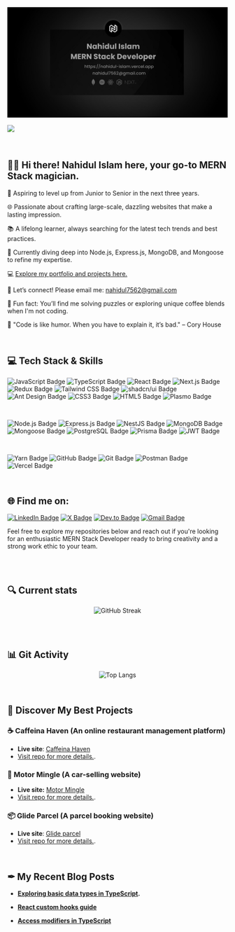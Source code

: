 <img src="./Images/Banner/githubBanner.jpg" />


<br>

![](https://komarev.com/ghpvc/?username=nahidul-fahim&color=0a0a0a&style=for-the-badge)

<br>

## 🙋‍♂️ Hi there! Nahidul Islam here, your  go-to MERN Stack magician.


🚀 Aspiring to level up from Junior to Senior in the next three years.

🌐 Passionate about crafting large-scale, dazzling websites that make a lasting impression.

📚 A lifelong learner, always searching for the latest tech trends and best practices.

🔧 Currently diving deep into Node.js, Express.js, MongoDB, and Mongoose to refine my expertise.

💻 [Explore my portfolio and projects here.](https://nahidul-islam.vercel.app "Nahidul Islam - Portfolio website")

📨 Let’s connect! Please email me: nahidul7562@gmail.com

🧩 Fun fact: You’ll find me solving puzzles or exploring unique coffee blends when I'm not coding.

💬 "Code is like humor. When you have to explain it, it’s bad." – Cory House

<br>

## 💻 Tech Stack & Skills 

<div align="start">

![JavaScript Badge](https://img.shields.io/badge/JavaScript-323330?style=for-the-badge&logo=javascript&logoColor=F7DF1E)
![TypeScript Badge](https://img.shields.io/badge/TypeScript-007ACC?style=for-the-badge&logo=typescript&logoColor=white)
![React Badge](https://img.shields.io/badge/React-20232A?style=for-the-badge&logo=react&logoColor=61DAFB)
![Next.js Badge](https://img.shields.io/badge/next%20js-000000?style=for-the-badge&logo=nextdotjs&logoColor=white)
![Redux Badge](https://img.shields.io/badge/Redux-593D88?style=for-the-badge&logo=redux&logoColor=white)
![Tailwind CSS Badge](https://img.shields.io/badge/Tailwind_CSS-38B2AC?style=for-the-badge&logo=tailwind-css&logoColor=white)
![shadcn/ui Badge](https://img.shields.io/badge/shadcn%2Fui-000000?style=for-the-badge&logo=shadcnui&logoColor=white)
![Ant Design Badge](https://img.shields.io/badge/Ant%20Design-1890FF?style=for-the-badge&logo=antdesign&logoColor=white)
![CSS3 Badge](https://img.shields.io/badge/CSS3-1572B6?style=for-the-badge&logo=css3&logoColor=white)
![HTML5 Badge](https://img.shields.io/badge/HTML5-E34F26?style=for-the-badge&logo=html5&logoColor=white)
![Plasmo Badge](https://img.shields.io/badge/Plasmo-7348FF?style=for-the-badge&logo=plasmo&logoColor=white)

<br>

![Node.js Badge](https://img.shields.io/badge/Node%20js-339933?style=for-the-badge&logo=nodedotjs&logoColor=white)
![Express.js Badge](https://img.shields.io/badge/Express%20js-000000?style=for-the-badge&logo=express&logoColor=white)
![NestJS Badge](https://img.shields.io/badge/nestjs-E0234E?style=for-the-badge&logo=nestjs&logoColor=white)
![MongoDB Badge](https://img.shields.io/badge/MongoDB-4EA94B?style=for-the-badge&logo=mongodb&logoColor=white)
![Mongoose Badge](https://img.shields.io/badge/Mongoose-880000?style=for-the-badge&logo=mongoose&logoColor=white)
![PostgreSQL Badge](https://img.shields.io/badge/PostgreSQL-316192?style=for-the-badge&logo=postgresql&logoColor=white)
![Prisma Badge](https://img.shields.io/badge/Prisma-3982CE?style=for-the-badge&logo=Prisma&logoColor=white)
![JWT Badge](https://img.shields.io/badge/JWT-000000?style=for-the-badge&logo=JSON%20web%20tokens&logoColor=white)

<br>

![Yarn Badge](https://img.shields.io/badge/Yarn-2C8EBB?style=for-the-badge&logo=yarn&logoColor=white)
![GitHub Badge](https://img.shields.io/badge/GitHub-100000?style=for-the-badge&logo=github&logoColor=white)
![Git Badge](https://img.shields.io/badge/GIT-E44C30?style=for-the-badge&logo=git&logoColor=white)
![Postman Badge](https://img.shields.io/badge/Postman-FF6C37?style=for-the-badge&logo=Postman&logoColor=white)
![Vercel Badge](https://img.shields.io/badge/Vercel-000000?style=for-the-badge&logo=vercel&logoColor=white)

</div>


<br>


## 🌐 Find me on:

<div align="start">

[![LinkedIn Badge](https://img.shields.io/badge/LinkedIn-0077B5?style=for-the-badge&logo=linkedin&logoColor=white)](https://www.linkedin.com/in/iamnahidul-islam/)
[![X Badge](https://img.shields.io/badge/X-000000?style=for-the-badge&logo=x&logoColor=white)](https://twitter.com/nahidul_fahim_)
[![Dev.to Badge](https://img.shields.io/badge/Dev.to-0A0A0A?style=for-the-badge&logo=devdotto&logoColor=white)](https://dev.to/nahidulislam)
[![Gmail Badge](https://img.shields.io/badge/Gmail-D14836?style=for-the-badge&logo=gmail&logoColor=white)](mailto:nahidul7562@gmail.com)

</div>

Feel free to explore my repositories below and reach out if you're looking for an enthusiastic MERN Stack Developer ready to bring creativity and a strong work ethic to your team.


<br><br>


## 🔍 Current stats
<div align="center">

![GitHub Streak](https://github-readme-streak-stats.herokuapp.com?user=nahidul-fahim&theme=highcontrast&date_format=M%20j%5B%2C%20Y%5D&currStreakNum=ffffff&background=45%2C0a0a0a%2C222222&ring=ffffff&border=00013300&sideNums=6C6C6C&fire=ffffff&currStreakLabel=6C6C6C&stroke=e2ffff00&dates=6C6C6C&sideLabels=6C6C6C)

</div>


<br><br>


## 📊 Git Activity

<div align="center">


![Top Langs](https://github-readme-stats.vercel.app/api/top-langs/?username=nahidul-fahim&theme=transparent&layout=pie)


</div>

<br>


## 🌈 Discover My Best Projects

### ☕ Caffeina Haven (An online restaurant management platform)

* **Live site**: [Caffeina Haven](https://caffeina-haven.web.app)
* [Visit repo for more details.](https://github.com/nahidul-fahim/caffeina-haven-client).



### 🚙 Motor Mingle (A car-selling website)

* **Live site:** [Motor Mingle](https://motor-mingle.web.app)
* [Visit repo for more details.](https://github.com/nahidul-fahim/motor-mingle-client).


### 📦 Glide Parcel (A parcel booking website)

* **Live site**: [Glide parcel](https://glide-parcel.web.app)
* [Visit repo for more details.](https://github.com/nahidul-fahim/glide-parcel-client).




<br>

## ✒ My Recent Blog Posts

* **[Exploring basic data types in TypeScript](https://dev.to/nahidulislam/exploring-basic-data-types-in-typescript-34fo).**
  
* **[React custom hooks guide](https://dev.to/nahidulislam/reusable-code-react-custom-hooks-guide-1k20)**
  
* **[Access modifiers in TypeScript](https://dev.to/nahidulislam/access-modifiers-in-typescript-the-gatekeepers-50i)**
